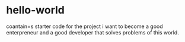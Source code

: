 # hello-world
coantain=s starter code for the project
i want to become a good enterpreneur and a good developer that solves problems of this world.
